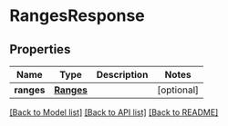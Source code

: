 # RangesResponse

## Properties
Name | Type | Description | Notes
------------ | ------------- | ------------- | -------------
**ranges** | [**Ranges**](Ranges.md) |  | [optional] 

[[Back to Model list]](../README.md#documentation-for-models) [[Back to API list]](../README.md#documentation-for-api-endpoints) [[Back to README]](../README.md)


